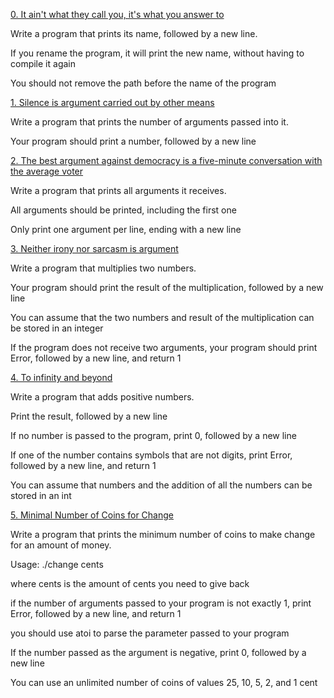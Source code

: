 [0. It ain't what they call you, it's what you answer to](0-whatsmyname.c)

                


                

Write a program that prints its name, followed by a new line.

                


                

If you rename the program, it will print the new name, without having to compile it again

                

You should not remove the path before the name of the program

                


                

[1. Silence is argument carried out by other means](1-args.c)

                


                

Write a program that prints the number of arguments passed into it.

                


                

Your program should print a number, followed by a new line

                


                


                

[2. The best argument against democracy is a five-minute conversation with the average voter](2-args.c)

                


                

Write a program that prints all arguments it receives.

                


                

All arguments should be printed, including the first one

                

Only print one argument per line, ending with a new line

                


                

[3. Neither irony nor sarcasm is argument](3-mul.c)

                


                

Write a program that multiplies two numbers.

                


                

Your program should print the result of the multiplication, followed by a new line

                

You can assume that the two numbers and result of the multiplication can be stored in an integer

                

If the program does not receive two arguments, your program should print Error, followed by a new line, and return 1

                


                

[4. To infinity and beyond](4-add.c)

                


                

Write a program that adds positive numbers.

                


                

Print the result, followed by a new line

                

If no number is passed to the program, print 0, followed by a new line

                

If one of the number contains symbols that are not digits, print Error, followed by a new line, and return 1

                

You can assume that numbers and the addition of all the numbers can be stored in an int

                


                

[5. Minimal Number of Coins for Change](100-change.c)

                


                

Write a program that prints the minimum number of coins to make change for an amount of money.

                


                

Usage: ./change cents

                

where cents is the amount of cents you need to give back

                

if the number of arguments passed to your program is not exactly 1, print Error, followed by a new line, and return 1

                

you should use atoi to parse the parameter passed to your program

                

If the number passed as the argument is negative, print 0, followed by a new line

                

You can use an unlimited number of coins of values 25, 10, 5, 2, and 1 cent
